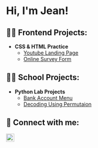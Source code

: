 <h1>Hi, I'm Jean!</h1>

<h2>👨‍💻 Frontend Projects:</h2>

- <b>CSS & HTML Practice</b>
  - [Youtube Landing Page](https://github.com/YummyHero/YouTubeLandingPageLab)
  - [Online Survey Form](https://github.com/YummyHero/SurveyFormPractice/tree/main)

<h2>👨‍💻 School Projects:</h2>

- <b>Python Lab Projects</b>
  - [Bank Account Menu](https://github.com/YummyHero/YouTubeLandingPageLab)
  - [Decoding Using Permutaion](https://github.com/YummyHero/CryptographyLab)

<h2> 🤳 Connect with me:</h2>

[<img align="left" alt="JoshMadakor | LinkedIn" width="22px" src="https://cdn.jsdelivr.net/npm/simple-icons@v3/icons/linkedin.svg" />][linkedin]


[linkedin]: https://linkedin.com/in/jeanc-business-analyst/
